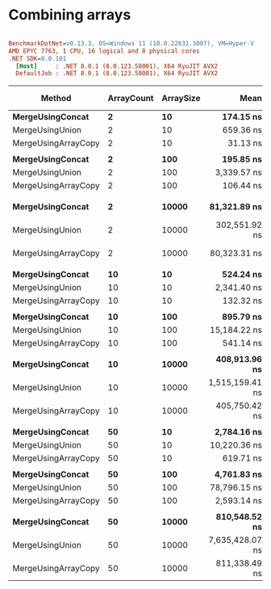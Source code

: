 # Combining arrays


``` ini

BenchmarkDotNet=v0.13.3, OS=Windows 11 (10.0.22631.3007), VM=Hyper-V
AMD EPYC 7763, 1 CPU, 16 logical and 8 physical cores
.NET SDK=8.0.101
  [Host]     : .NET 8.0.1 (8.0.123.58001), X64 RyuJIT AVX2
  DefaultJob : .NET 8.0.1 (8.0.123.58001), X64 RyuJIT AVX2


```
|              Method | ArrayCount | ArraySize |            Mean |         Error |        StdDev |          Median | Ratio | RatioSD |     Gen0 |     Gen1 |     Gen2 | Allocated | Alloc Ratio |
|-------------------- |----------- |---------- |----------------:|--------------:|--------------:|----------------:|------:|--------:|---------:|---------:|---------:|----------:|------------:|
|    **MergeUsingConcat** |          **2** |        **10** |       **174.15 ns** |      **0.777 ns** |      **0.649 ns** |       **174.22 ns** |  **1.00** |    **0.00** |   **0.0181** |        **-** |        **-** |     **304 B** |        **1.00** |
|     MergeUsingUnion |          2 |        10 |       659.36 ns |      5.738 ns |      5.367 ns |       660.16 ns |  3.79 |    0.02 |   0.1211 |        - |        - |    2040 B |        6.71 |
| MergeUsingArrayCopy |          2 |        10 |        31.13 ns |      0.612 ns |      0.572 ns |        31.16 ns |  0.18 |    0.00 |   0.0110 |        - |        - |     184 B |        0.61 |
|                     |            |           |                 |               |               |                 |       |         |          |          |          |           |             |
|    **MergeUsingConcat** |          **2** |       **100** |       **195.85 ns** |      **2.852 ns** |      **2.668 ns** |       **196.18 ns** |  **1.00** |    **0.00** |   **0.1042** |        **-** |        **-** |    **1744 B** |        **1.00** |
|     MergeUsingUnion |          2 |       100 |     3,339.57 ns |     22.664 ns |     21.200 ns |     3,346.29 ns | 17.05 |    0.25 |   0.2594 |        - |        - |    4400 B |        2.52 |
| MergeUsingArrayCopy |          2 |       100 |       106.44 ns |      1.644 ns |      1.373 ns |       106.51 ns |  0.54 |    0.01 |   0.0970 |        - |        - |    1624 B |        0.93 |
|                     |            |           |                 |               |               |                 |       |         |          |          |          |           |             |
|    **MergeUsingConcat** |          **2** |     **10000** |    **81,321.89 ns** |  **3,294.042 ns** |  **9,660.855 ns** |    **74,223.32 ns** |  **1.00** |    **0.00** |  **49.9268** |  **49.9268** |  **49.9268** |  **160161 B** |        **1.00** |
|     MergeUsingUnion |          2 |     10000 |   302,551.92 ns |  2,169.828 ns |  1,923.496 ns |   302,117.55 ns |  3.81 |    0.37 |   0.4883 |        - |        - |    8504 B |        0.05 |
| MergeUsingArrayCopy |          2 |     10000 |    80,323.31 ns |  3,234.434 ns |  9,332.080 ns |    75,496.45 ns |  1.00 |    0.15 |  49.9268 |  49.9268 |  49.9268 |  160041 B |        1.00 |
|                     |            |           |                 |               |               |                 |       |         |          |          |          |           |             |
|    **MergeUsingConcat** |         **10** |        **10** |       **524.24 ns** |      **4.331 ns** |      **3.617 ns** |       **522.89 ns** |  **1.00** |    **0.00** |   **0.0868** |        **-** |        **-** |    **1456 B** |        **1.00** |
|     MergeUsingUnion |         10 |        10 |     2,341.40 ns |     14.563 ns |     13.623 ns |     2,338.13 ns |  4.47 |    0.05 |   0.3166 |        - |        - |    5344 B |        3.67 |
| MergeUsingArrayCopy |         10 |        10 |       132.32 ns |      1.912 ns |      1.788 ns |       132.87 ns |  0.25 |    0.00 |   0.0491 |        - |        - |     824 B |        0.57 |
|                     |            |           |                 |               |               |                 |       |         |          |          |          |           |             |
|    **MergeUsingConcat** |         **10** |       **100** |       **895.79 ns** |     **16.883 ns** |     **15.793 ns** |       **900.30 ns** |  **1.00** |    **0.00** |   **0.5169** |        **-** |        **-** |    **8656 B** |        **1.00** |
|     MergeUsingUnion |         10 |       100 |    15,184.22 ns |    220.444 ns |    206.204 ns |    15,181.19 ns | 16.96 |    0.36 |   0.5493 |        - |        - |    9592 B |        1.11 |
| MergeUsingArrayCopy |         10 |       100 |       541.14 ns |     10.838 ns |     10.138 ns |       544.00 ns |  0.60 |    0.01 |   0.4787 |        - |        - |    8024 B |        0.93 |
|                     |            |           |                 |               |               |                 |       |         |          |          |          |           |             |
|    **MergeUsingConcat** |         **10** |     **10000** |   **408,913.96 ns** |  **1,586.144 ns** |  **1,324.502 ns** |   **409,328.52 ns** |  **1.00** |    **0.00** | **249.0234** | **249.0234** | **249.0234** |  **800740 B** |        **1.00** |
|     MergeUsingUnion |         10 |     10000 | 1,515,159.41 ns |  5,754.128 ns |  5,382.415 ns | 1,514,007.62 ns |  3.71 |    0.01 |        - |        - |        - |    9593 B |        0.01 |
| MergeUsingArrayCopy |         10 |     10000 |   405,750.42 ns |  5,186.984 ns |  4,049.656 ns |   406,439.50 ns |  0.99 |    0.01 | 249.0234 | 249.0234 | 249.0234 |  800108 B |        1.00 |
|                     |            |           |                 |               |               |                 |       |         |          |          |          |           |             |
|    **MergeUsingConcat** |         **50** |        **10** |     **2,784.16 ns** |     **18.293 ns** |     **17.111 ns** |     **2,784.38 ns** |  **1.00** |    **0.00** |   **0.4311** |        **-** |        **-** |    **7216 B** |        **1.00** |
|     MergeUsingUnion |         50 |        10 |    10,220.36 ns |    129.624 ns |    121.250 ns |    10,211.39 ns |  3.67 |    0.05 |   0.8850 |   0.0153 |        - |   15032 B |        2.08 |
| MergeUsingArrayCopy |         50 |        10 |       619.71 ns |      5.536 ns |      4.907 ns |       619.76 ns |  0.22 |    0.00 |   0.2403 |        - |        - |    4024 B |        0.56 |
|                     |            |           |                 |               |               |                 |       |         |          |          |          |           |             |
|    **MergeUsingConcat** |         **50** |       **100** |     **4,761.83 ns** |     **35.264 ns** |     **29.447 ns** |     **4,760.24 ns** |  **1.00** |    **0.00** |   **2.5711** |   **0.0305** |        **-** |   **43216 B** |        **1.00** |
|     MergeUsingUnion |         50 |       100 |    78,796.15 ns |    501.034 ns |    444.154 ns |    78,941.44 ns | 16.54 |    0.15 |   0.8545 |        - |        - |   15032 B |        0.35 |
| MergeUsingArrayCopy |         50 |       100 |     2,593.14 ns |     37.706 ns |     35.270 ns |     2,600.61 ns |  0.54 |    0.01 |   2.3842 |        - |        - |   40024 B |        0.93 |
|                     |            |           |                 |               |               |                 |       |         |          |          |          |           |             |
|    **MergeUsingConcat** |         **50** |     **10000** |   **810,548.52 ns** |  **9,309.683 ns** |  **8,708.284 ns** |   **809,650.00 ns** |  **1.00** |    **0.00** | **208.0078** | **208.0078** | **208.0078** | **4004459 B** |       **1.000** |
|     MergeUsingUnion |         50 |     10000 | 7,635,428.07 ns | 43,288.931 ns | 40,492.493 ns | 7,627,000.78 ns |  9.42 |    0.11 |        - |        - |        - |   15035 B |       0.004 |
| MergeUsingArrayCopy |         50 |     10000 |   811,338.49 ns | 15,587.619 ns | 13,016.368 ns |   811,560.94 ns |  1.00 |    0.02 | 194.3359 | 194.3359 | 194.3359 | 4000071 B |       0.999 |
